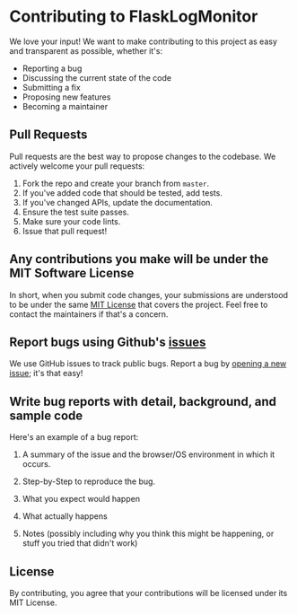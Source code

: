 # Contributing to FlaskLogMonitor

We love your input! We want to make contributing to this project as easy and transparent as possible, whether it's:

- Reporting a bug
- Discussing the current state of the code
- Submitting a fix
- Proposing new features
- Becoming a maintainer


## Pull Requests
Pull requests are the best way to propose changes to the codebase. We actively welcome your pull requests:

1. Fork the repo and create your branch from `master`.
2. If you've added code that should be tested, add tests.
3. If you've changed APIs, update the documentation.
4. Ensure the test suite passes.
5. Make sure your code lints.
6. Issue that pull request!

## Any contributions you make will be under the MIT Software License
In short, when you submit code changes, your submissions are understood to be under the same [MIT License](http://choosealicense.com/licenses/mit/) that covers the project. Feel free to contact the maintainers if that's a concern.

## Report bugs using Github's [issues](https://github.com/cainky/UnixLogMonitor/issues)
We use GitHub issues to track public bugs. Report a bug by [opening a new issue](https://github.com/cainky/UnixLogMonitor/issues/new); it's that easy!

## Write bug reports with detail, background, and sample code
Here's an example of a bug report:

  1. A summary of the issue and the browser/OS environment in which it occurs.

  2. Step-by-Step to reproduce the bug.

  3. What you expect would happen

  4. What actually happens

  5. Notes (possibly including why you think this might be happening, or stuff you tried that didn't work)

## License
By contributing, you agree that your contributions will be licensed under its MIT License.
